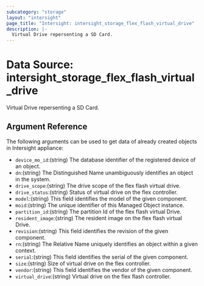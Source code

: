 ```yaml
---
subcategory: "storage"
layout: "intersight"
page_title: "Intersight: intersight_storage_flex_flash_virtual_drive"
description: |-
  Virtual Drive repersenting a SD Card.
---
```


# Data Source: intersight_storage_flex_flash_virtual_drive
Virtual Drive repersenting a SD Card.
## Argument Reference
The following arguments can be used to get data of already created objects in Intersight appliance:
* `device_mo_id`:(string) The database identifier of the registered device of an object. 
* `dn`:(string) The Distinguished Name unambiguously identifies an object in the system. 
* `drive_scope`:(string) The drive scope of the flex flash virtual drive. 
* `drive_status`:(string) Status of virtual drive on the flex controller. 
* `model`:(string) This field identifies the model of the given component. 
* `moid`:(string) The unique identifier of this Managed Object instance. 
* `partition_id`:(string) The partition Id of the flex flash virtual Drive. 
* `resident_image`:(string) The resident image on the flex flash virtual Drive. 
* `revision`:(string) This field identifies the revision of the given component. 
* `rn`:(string) The Relative Name uniquely identifies an object within a given context. 
* `serial`:(string) This field identifies the serial of the given component. 
* `size`:(string) Size of virtual drive on the flex controller. 
* `vendor`:(string) This field identifies the vendor of the given component. 
* `virtual_drive`:(string) Virtual drive on the flex flash controller. 
